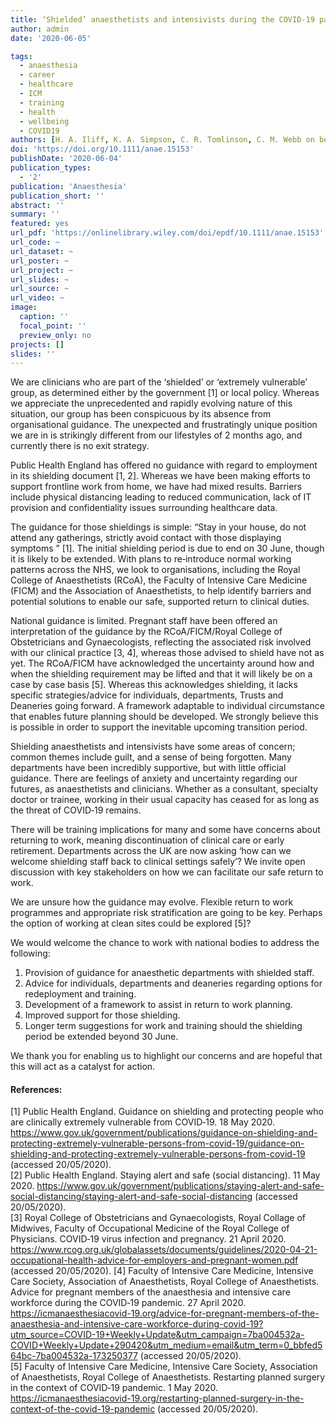 ```yaml
---
title: ‘Shielded’ anaesthetists and intensivists during the COVID‐19 pandemic
author: admin
date: '2020-06-05'

tags:
  - anaesthesia
  - career
  - healthcare
  - ICM
  - training
  - health
  - wellbeing
  - COVID19
authors: [H. A. Iliff, K. A. Simpson, C. R. Tomlinson, C. M. Webb on behalf of Anaesthetists, Intensivists Shielding]
doi: 'https://doi.org/10.1111/anae.15153'
publishDate: '2020-06-04'
publication_types:
  - '2'
publication: 'Anaesthesia'
publication_short: ''
abstract: ''
summary: ''
featured: yes
url_pdf: 'https://onlinelibrary.wiley.com/doi/epdf/10.1111/anae.15153'
url_code: ~
url_dataset: ~
url_poster: ~
url_project: ~
url_slides: ~
url_source: ~
url_video: ~
image:
  caption: ''
  focal_point: ''
  preview_only: no
projects: []
slides: ''
---
```

We are clinicians who are part of the ‘shielded’ or ‘extremely vulnerable’ group, as determined either by the government [1] or local policy. Whereas we appreciate the unprecedented and rapidly evolving nature of this situation, our group has been conspicuous by its absence from organisational guidance. The unexpected and frustratingly unique position we are in is strikingly different from our lifestyles of 2 months ago, and currently there is no exit strategy.

Public Health England has offered no guidance with regard to employment in its shielding document [1, 2]. Whereas we have been making efforts to support frontline work from home, we have had mixed results. Barriers include physical distancing leading to reduced communication, lack of IT provision and confidentiality issues surrounding healthcare data.

The guidance for those shieldings is simple: “Stay in your house, do not attend any gatherings, strictly avoid contact with those displaying symptoms ” [1]. The initial shielding period is due to end on 30 June, though it is likely to be extended. With plans to re‐introduce normal working patterns across the NHS, we look to organisations, including the Royal College of Anaesthetists (RCoA), the Faculty of Intensive Care Medicine (FICM) and the Association of Anaesthetists, to help identify barriers and potential solutions to enable our safe, supported return to clinical duties.

National guidance is limited. Pregnant staff have been offered an interpretation of the guidance by the RCoA/FICM/Royal College of Obstetricians and Gynaecologists, reflecting the associated risk involved with our clinical practice [3, 4], whereas those advised to shield have not as yet. The RCoA/FICM have acknowledged the uncertainty around how and when the shielding requirement may be lifted and that it will likely be on a case by case basis [5]. Whereas this acknowledges shielding, it lacks specific strategies/advice for individuals, departments, Trusts and Deaneries going forward. A framework adaptable to individual circumstance that enables future planning should be developed. We strongly believe this is possible in order to support the inevitable upcoming transition period.

Shielding anaesthetists and intensivists have some areas of concern; common themes include guilt, and a sense of being forgotten. Many departments have been incredibly supportive, but with little official guidance. There are feelings of anxiety and uncertainty regarding our futures, as anaesthetists and clinicians. Whether as a consultant, specialty doctor or trainee, working in their usual capacity has ceased for as long as the threat of COVID‐19 remains.

There will be training implications for many and some have concerns about returning to work, meaning discontinuation of clinical care or early retirement. Departments across the UK are now asking ‘how can we welcome shielding staff back to clinical settings safely’? We invite open discussion with key stakeholders on how we can facilitate our safe return to work.

We are unsure how the guidance may evolve. Flexible return to work programmes and appropriate risk stratification are going to be key. Perhaps the option of working at clean sites could be explored [5]?

We would welcome the chance to work with national bodies to address the following:

 1. Provision of guidance for anaesthetic departments with shielded staff.
 2. Advice for individuals, departments and deaneries regarding options for redeployment and training.
 3. Development of a framework to assist in return to work planning.
 4. Improved support for those shielding.
 5. Longer term suggestions for work and training should the shielding period be extended beyond 30 June.  
 
We thank you for enabling us to highlight our concerns and are hopeful that this will act as a catalyst for action.

#### References:
[1] Public Health England. Guidance on shielding and protecting people who are clinically extremely vulnerable from COVID‐19. 18 May 2020. https://www.gov.uk/government/publications/guidance-on-shielding-and-protecting-extremely-vulnerable-persons-from-covid-19/guidance-on-shielding-and-protecting-extremely-vulnerable-persons-from-covid-19 (accessed 20/05/2020).  
[2] Public Health England. Staying alert and safe (social distancing). 11 May 2020. https://www.gov.uk/government/publications/staying-alert-and-safe-social-distancing/staying-alert-and-safe-social-distancing (accessed 20/05/2020).  
[3] Royal College of Obstetricians and Gynaecologists, Royal Collage of Midwives, Faculty of Occupational Medicine of the Royal College of Physicians. COVID‐19 virus infection and pregnancy. 21 April 2020. https://www.rcog.org.uk/globalassets/documents/guidelines/2020-04-21-occupational-health-advice-for-employers-and-pregnant-women.pdf (accessed 20/05/2020).
[4] Faculty of Intensive Care Medicine, Intensive Care Society, Association of Anaesthetists, Royal College of Anaesthetists. Advice for pregnant members of the anaesthesia and intensive care workforce during the COVID‐19 pandemic. 27 April 2020. https://icmanaesthesiacovid-19.org/advice-for-pregnant-members-of-the-anaesthesia-and-intensive-care-workforce-during-covid-19?utm_source=COVID-19+Weekly+Update&utm_campaign=7ba004532a-COVID+Weekly+Update+290420&utm_medium=email&utm_term=0_bbfed564bc-7ba004532a-173250377 (accessed 20/05/2020).  
[5] Faculty of Intensive Care Medicine, Intensive Care Society, Association of Anaesthetists, Royal College of Anaesthetists. Restarting planned surgery in the context of COVID‐19 pandemic. 1 May 2020. https://icmanaesthesiacovid-19.org/restarting-planned-surgery-in-the-context-of-the-covid-19-pandemic (accessed 20/05/2020).
